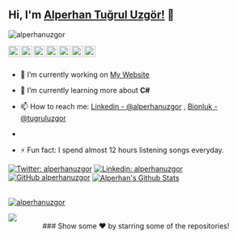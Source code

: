 ## Hi, I'm [Alperhan Tuğrul Uzgör!](https://alperhanuzgor.com) 👋
<p align="left"> <img src="https://komarev.com/ghpvc/?username=alperhanuzgor&label=Profile%20views&color=0e75b6&style=flat" alt="alperhanuzgor" /> </p>
<a href="https://twitter.com/alperhanuzgor">
  <img align="left" alt="Alperhan's Twitter" width="22px" src="https://cdn.jsdelivr.net/npm/simple-icons@v3/icons/twitter.svg" />
</a>
<a href="https://linkedin.com/in/alperhanuzgor">
  <img align="left" alt="Alperhan's Linkdein" width="22px" src="https://cdn.jsdelivr.net/npm/simple-icons@v3/icons/linkedin.svg" />
</a>
<a href="https://github.com/alperhanuzgor">
  <img align="left" alt="Alperhan's Github" width="22px" src="https://cdn.jsdelivr.net/npm/simple-icons@v3/icons/github.svg" />
</a>
<a href="https://t.me/alperhanuzgor">
  <img align="left" alt="Alperhan's Telegram" width="22px" src="https://cdn.jsdelivr.net/npm/simple-icons@v3/icons/telegram.svg" />
</a>
<a href="https://instagram.com/alperhanuzgor/">
  <img align="left" alt="Alperhan's Instagram" width="22px" src="https://cdn.jsdelivr.net/npm/simple-icons@v3/icons/instagram.svg" />
</a>
<a href="https://www.facebook.com/alperhanuzgor/">
  <img align="left" alt="Alperhan's Facebook" width="22px" src="https://cdn.jsdelivr.net/npm/simple-icons@v3/icons/facebook.svg" />
</a>
<a href="https://www.youtube.com/alperhanuzgor/">
  <img align="left" alt="Alperhan's Youtube" width="22px" src="https://cdn.jsdelivr.net/npm/simple-icons@v3/icons/youtube.svg" />
</a>
<br/>
<br/>


- 🔭 I’m currently working on [My Website](https://alperhanuzgor.com/)


- 🌱 I’m currently learning more about **C#**


- 📫 How to reach me: [Linkedin - @alperhanuzgor](https://www.linkedin.com/in/alperhanuzgor/) , [Bionluk - @tugruluzgor](https://bionluk.com/tugruluzgor)
- 

- ⚡ Fun fact: I spend almost 12 hours listening songs everyday.


[![Twitter: alperhanuzgor](https://img.shields.io/twitter/follow/alperhanuzgor?style=social)](https://twitter.com/alperhanuzgor)
[![Linkedin: alperhanuzgor](https://img.shields.io/badge/-alperhanuzgor-blue?style=flat-square&logo=Linkedin&logoColor=white&link=https://www.linkedin.com/in/alperhanuzgor/)](https://www.linkedin.com/in/alperhanuzgor/)
[![GitHub alperhanuzgor](https://img.shields.io/github/followers/alperhanuzgor?label=follow&style=social)](https://github.com/alperhanuzgor)
<a href="https://github.com/alperhanuzgor">
 <img align="center" src="https://github-readme-stats.vercel.app/api?username=alperhanuzgor&show_icons=true&theme=light&line_height=27" alt="Alperhan's Github Stats"/>
</a>
<br/>
<br/>
<p align="left"> <a href="https://github.com/ryo-ma/github-profile-trophy"><img src="https://github-profile-trophy.vercel.app/?username=alperhanuzgor" alt="alperhanuzgor" /></a> </p>
<a href="https://github.com/alperhanuzgor">
  <img align="center" src="https://github-readme-stats.vercel.app/api/top-langs/?username=alperhanuzgor&theme=light&hide_langs_below=1" />
</a>
<div align="center">
### Show some ❤️ by starring some of the repositories!
</div>
